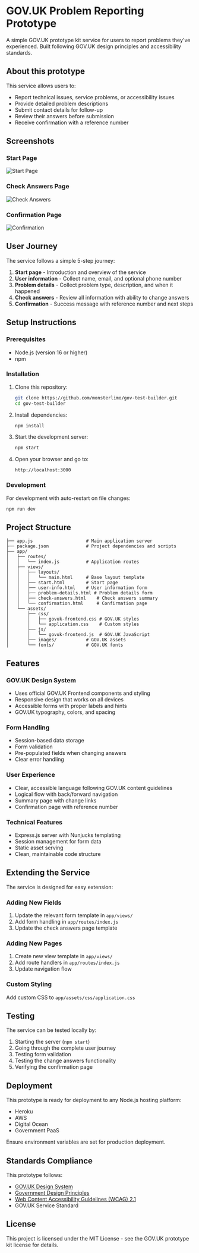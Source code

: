 # GOV.UK Problem Reporting Prototype

A simple GOV.UK prototype kit service for users to report problems they've experienced. Built following GOV.UK design principles and accessibility standards.

## About this prototype

This service allows users to:
- Report technical issues, service problems, or accessibility issues
- Provide detailed problem descriptions
- Submit contact details for follow-up
- Review their answers before submission
- Receive confirmation with a reference number

## Screenshots

### Start Page
![Start Page](https://github.com/user-attachments/assets/9caa5ca8-646f-4ada-8f91-8596a6c3e00d)

### Check Answers Page
![Check Answers](https://github.com/user-attachments/assets/c2a76599-6f11-4497-9d56-542d513f8cf4)

### Confirmation Page
![Confirmation](https://github.com/user-attachments/assets/a3ac2256-66e8-4ebf-b64a-eda29ca67de0)

## User Journey

The service follows a simple 5-step journey:

1. **Start page** - Introduction and overview of the service
2. **User information** - Collect name, email, and optional phone number
3. **Problem details** - Collect problem type, description, and when it happened
4. **Check answers** - Review all information with ability to change answers
5. **Confirmation** - Success message with reference number and next steps

## Setup Instructions

### Prerequisites
- Node.js (version 16 or higher)
- npm

### Installation

1. Clone this repository:
   ```bash
   git clone https://github.com/monsterlimo/gov-test-builder.git
   cd gov-test-builder
   ```

2. Install dependencies:
   ```bash
   npm install
   ```

3. Start the development server:
   ```bash
   npm start
   ```

4. Open your browser and go to:
   ```
   http://localhost:3000
   ```

### Development

For development with auto-restart on file changes:
```bash
npm run dev
```

## Project Structure

```
├── app.js                    # Main application server
├── package.json              # Project dependencies and scripts
├── app/
│   ├── routes/
│   │   └── index.js          # Application routes
│   ├── views/
│   │   ├── layouts/
│   │   │   └── main.html     # Base layout template
│   │   ├── start.html        # Start page
│   │   ├── user-info.html    # User information form
│   │   ├── problem-details.html # Problem details form
│   │   ├── check-answers.html    # Check answers summary
│   │   └── confirmation.html     # Confirmation page
│   └── assets/
│       ├── css/
│       │   ├── govuk-frontend.css # GOV.UK styles
│       │   └── application.css    # Custom styles
│       ├── js/
│       │   └── govuk-frontend.js  # GOV.UK JavaScript
│       ├── images/           # GOV.UK assets
│       └── fonts/            # GOV.UK fonts
```

## Features

### GOV.UK Design System
- Uses official GOV.UK Frontend components and styling
- Responsive design that works on all devices
- Accessible forms with proper labels and hints
- GOV.UK typography, colors, and spacing

### Form Handling
- Session-based data storage
- Form validation
- Pre-populated fields when changing answers
- Clear error handling

### User Experience
- Clear, accessible language following GOV.UK content guidelines
- Logical flow with back/forward navigation
- Summary page with change links
- Confirmation page with reference number

### Technical Features
- Express.js server with Nunjucks templating
- Session management for form data
- Static asset serving
- Clean, maintainable code structure

## Extending the Service

The service is designed for easy extension:

### Adding New Fields
1. Update the relevant form template in `app/views/`
2. Add form handling in `app/routes/index.js`
3. Update the check answers page template

### Adding New Pages
1. Create new view template in `app/views/`
2. Add route handlers in `app/routes/index.js`
3. Update navigation flow

### Custom Styling
Add custom CSS to `app/assets/css/application.css`

## Testing

The service can be tested locally by:
1. Starting the server (`npm start`)
2. Going through the complete user journey
3. Testing form validation
4. Testing the change answers functionality
5. Verifying the confirmation page

## Deployment

This prototype is ready for deployment to any Node.js hosting platform:
- Heroku
- AWS
- Digital Ocean
- Government PaaS

Ensure environment variables are set for production deployment.

## Standards Compliance

This prototype follows:
- [GOV.UK Design System](https://design-system.service.gov.uk/)
- [Government Design Principles](https://www.gov.uk/guidance/government-design-principles)
- [Web Content Accessibility Guidelines (WCAG) 2.1](https://www.w3.org/WAI/WCAG21/quickref/)
- GOV.UK Service Standard

## License

This project is licensed under the MIT License - see the GOV.UK prototype kit license for details.